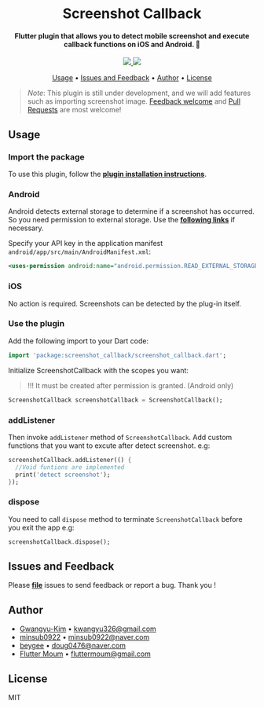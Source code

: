 <h1 align="center">Screenshot Callback</h1>
<h4 align="center">
  Flutter plugin that allows you to detect mobile screenshot and execute callback functions on iOS and Android. 🚀
</h4>

<div align="center">
  <a href="https://pub.dartlang.org/packages/screenshot_callback">
    <img src="https://img.shields.io/pub/v/screenshot_callback.svg" />
  </a>
  <img src="https://img.shields.io/github/license/flutter-moum/flutter_screenshot_callback" />
</div>

<p align="center">
  <a href="#usage">Usage</a> •
  <a href="#issues-and-feedback">Issues and Feedback</a> •
  <a href="#author">Author</a> •
  <a href="#license">License</a>
</p>

> _Note_: This plugin is still under development, and we will add features such as importing screenshot image. [Feedback welcome](https://github.com/flutter-moum/flutter_screenshot_callback/issues/new) and [Pull Requests](https://github.com/flutter-moum/flutter_screenshot_callback/pulls) are most welcome!

## Usage

### Import the package

To use this plugin, follow the [**plugin installation instructions**](https://pub.dev/packages/screenshot_callback#-installing-tab-).

### Android

Android detects external storage to determine if a screenshot has occurred. So you need permission to external storage. Use the [**following links**](https://pub.dev/packages/permission) if necessary.

Specify your API key in the application manifest
`android/app/src/main/AndroidManifest.xml`:

```xml
<uses-permission android:name="android.permission.READ_EXTERNAL_STORAGE"/>
```

### iOS

No action is required. Screenshots can be detected by the plug-in itself.

### Use the plugin

Add the following import to your Dart code:

```dart
import 'package:screenshot_callback/screenshot_callback.dart';
```

Initialize ScreenshotCallback with the scopes you want:

> !!! It must be created after permission is granted. (Android only)

```dart
ScreenshotCallback screenshotCallback = ScreenshotCallback();
```

### addListener

Then invoke <code>addListener</code> method of <code>ScreenshotCallback</code>.
Add custom functions that you want to excute after detect screenshot. e.g:

```dart
screenshotCallback.addListener(() {
  //Void funtions are implemented
  print('detect screenshot');
});
```

### dispose

You need to call <code>dispose</code> method to terminate <code>ScreenshotCallback</code> before you exit the app e.g:

```dart
screenshotCallback.dispose();
```

## Issues and Feedback

Please [**file**](https://github.com/flutter-moum/flutter_screenshot_callback/issues/new) issues to send feedback or report a bug. Thank you !

## Author

- [Gwangyu-Kim](https://github.com/kwanguuuu) • <kwangyu326@gmail.com>
- [minsub0922](https://github.com/minsub0922) • <minsub0922@naver.com>
- [beygee](https://github.com/beygee) • <doug0476@naver.com>
- [Flutter Moum](https://github.com/flutter-moum) • <fluttermoum@gmail.com>

## License

MIT
